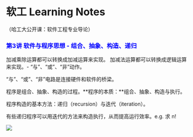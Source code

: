 # 软工 Learning Notes
（哈工大公开课：软件工程专业导论）

### <font color=blue>**第3讲 软件与程序思想 - 组合、抽象、构造、递归**</font>

加减乘除运算都可以转换成加减运算来实现。
加减法运算都可以转换成逻辑运算来实现。- “与”、“或”、“非”动作。

 “与”、“或”、“非”电路是连接硬件和软件的桥梁。

程序是组合、抽象、构造的过程。**程序的本质：**组合、抽象、构造与执行。

程序构造的基本方法：递归（recursion）与迭代（iteration）。

有些递归程序可以用迭代的方法来构造执行，从而提高运行效率。e.g. 求 n!

![](file:///F:/ITProjects/Learning_Notes/软件工程/img/3.1.jpeg)
